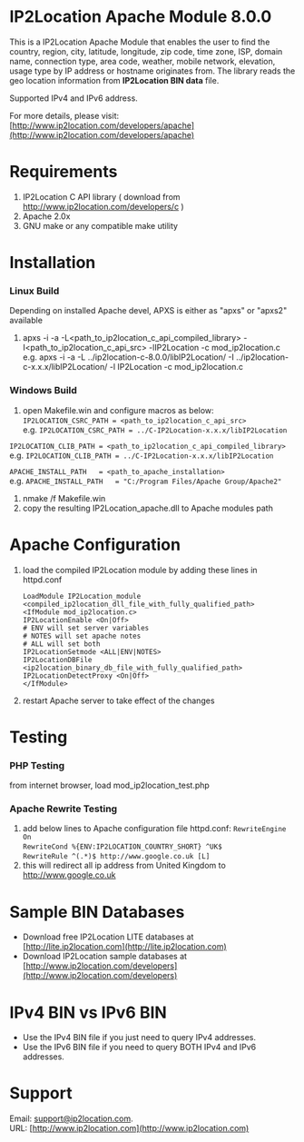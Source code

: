 # IP2Location Apache Module 8.0.0

This is a IP2Location Apache Module that enables the user to find the country, region, city, latitude, longitude, 
zip code, time zone, ISP, domain name, connection type, area code, weather, mobile network, elevation, 
usage type by IP address or hostname originates from. The library reads the geo location information
from **IP2Location BIN data** file.

Supported IPv4 and IPv6 address.

For more details, please visit:
[http://www.ip2location.com/developers/apache](http://www.ip2location.com/developers/apache)

# Requirements
1. IP2Location C API library ( download from http://www.ip2location.com/developers/c )
2. Apache 2.0x
3. GNU make or any compatible make utility

# Installation
### Linux Build
Depending on installed Apache devel, APXS is either as "apxs" or "apxs2" available

1) apxs -i -a -L<path_to_ip2location_c_api_compiled_library> -I<path_to_ip2location_c_api_src> -lIP2Location -c mod_ip2location.c
	e.g. apxs -i -a -L ../ip2location-c-8.0.0/libIP2Location/ -I ../ip2location-c-x.x.x/libIP2Location/ -l IP2Location -c mod_ip2location.c

### Windows Build
1. open Makefile.win and configure macros as below:  
   `IP2LOCATION_CSRC_PATH = <path_to_ip2location_c_api_src>`  
   e.g. `IP2LOCATION_CSRC_PATH = ../C-IP2Location-x.x.x/libIP2Location`  

`IP2LOCATION_CLIB_PATH = <path_to_ip2location_c_api_compiled_library>`  
e.g. `IP2LOCATION_CLIB_PATH = ../C-IP2Location-x.x.x/libIP2Location`  

`APACHE_INSTALL_PATH   = <path_to_apache_installation>`  
e.g. `APACHE_INSTALL_PATH   = "C:/Program Files/Apache Group/Apache2"`  

1. nmake /f Makefile.win
2. copy the resulting IP2Location_apache.dll to Apache modules path

# Apache Configuration
1. load the compiled IP2Location module by adding these lines in httpd.conf  

    `LoadModule IP2Location_module <compiled_ip2location_dll_file_with_fully_qualified_path>`  
    `<IfModule mod_ip2location.c>`  
    `IP2LocationEnable <On|Off>`  
    `# ENV will set server variables`  
    `# NOTES will set apache notes`  
    `# ALL will set both`  
    `IP2LocationSetmode <ALL|ENV|NOTES>`  
    `IP2LocationDBFile <ip2location_binary_db_file_with_fully_qualified_path>`  
    `IP2LocationDetectProxy <On|Off>`  
    `</IfModule>`  

2. restart Apache server to take effect of the changes

# Testing
### PHP Testing
from internet browser, load mod_ip2location_test.php

### Apache Rewrite Testing
1. add below lines to Apache configuration file httpd.conf:
    `RewriteEngine On`  
    `RewriteCond %{ENV:IP2LOCATION_COUNTRY_SHORT} ^UK$`  
    `RewriteRule ^(.*)$ http://www.google.co.uk [L]`  
2. this will redirect all ip address from United Kingdom to http://www.google.co.uk


# Sample BIN Databases
* Download free IP2Location LITE databases at [http://lite.ip2location.com](http://lite.ip2location.com)  
* Download IP2Location sample databases at [http://www.ip2location.com/developers](http://www.ip2location.com/developers)

# IPv4 BIN vs IPv6 BIN
* Use the IPv4 BIN file if you just need to query IPv4 addresses.
* Use the IPv6 BIN file if you need to query BOTH IPv4 and IPv6 addresses.

# Support
Email: support@ip2location.com.  
URL: [http://www.ip2location.com](http://www.ip2location.com)
